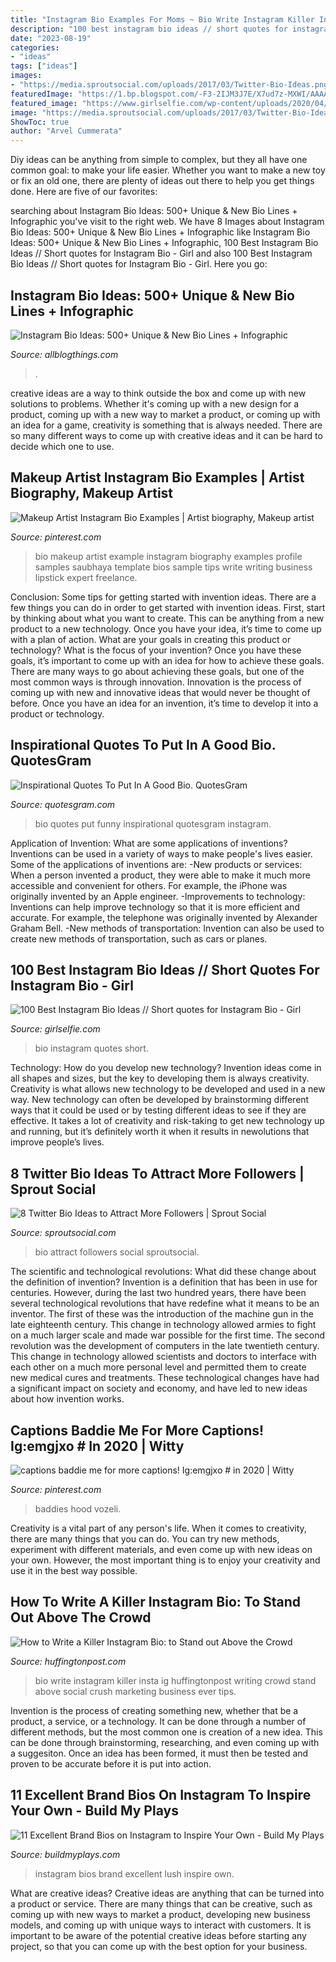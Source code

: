 ```yaml
---
title: "Instagram Bio Examples For Moms ~ Bio Write Instagram Killer Insta Ig Huffingtonpost Writing Crowd Stand Above Social Crush Marketing Business Ever Tips"
description: "100 best instagram bio ideas // short quotes for instagram bio"
date: "2023-08-19"
categories:
- "ideas"
tags: ["ideas"]
images:
- "https://media.sproutsocial.com/uploads/2017/03/Twitter-Bio-Ideas.png"
featuredImage: "https://1.bp.blogspot.com/-F3-2IJM3J7E/X7ud7z-MXWI/AAAAAAAAZ1A/KK_koigD1dknPTEMItG0qJVvjwlF7jmoACLcBGAsYHQ/s16000/12.jpg"
featured_image: "https://www.girlselfie.com/wp-content/uploads/2020/04/1587804723_maxresdefault.jpg"
image: "https://media.sproutsocial.com/uploads/2017/03/Twitter-Bio-Ideas.png"
ShowToc: true
author: "Arvel Cummerata"
---
```



Diy ideas can be anything from simple to complex, but they all have one common goal: to make your life easier. Whether you want to make a new toy or fix an old one, there are plenty of ideas out there to help you get things done. Here are five of our favorites: 

	

		
searching about Instagram Bio Ideas: 500+ Unique &amp; New Bio Lines + Infographic you've visit to the right web. We have 8 Images about Instagram Bio Ideas: 500+ Unique &amp; New Bio Lines + Infographic like Instagram Bio Ideas: 500+ Unique &amp; New Bio Lines + Infographic, 100 Best Instagram Bio Ideas // Short quotes for Instagram Bio - Girl and also 100 Best Instagram Bio Ideas // Short quotes for Instagram Bio - Girl. Here you go:
		
    
## Instagram Bio Ideas: 500+ Unique &amp; New Bio Lines + Infographic

<img loading=lazy src="https://1.bp.blogspot.com/-F3-2IJM3J7E/X7ud7z-MXWI/AAAAAAAAZ1A/KK_koigD1dknPTEMItG0qJVvjwlF7jmoACLcBGAsYHQ/s16000/12.jpg" onerror="this.onerror=null;this.src='https://tse3.mm.bing.net/th?id=OIP.A0-TW_v4n7X7qI2m8GKstwHaRO&amp;pid=15.1';" alt="Instagram Bio Ideas: 500+ Unique &amp; New Bio Lines + Infographic">

_Source: allblogthings.com_

>. 

	

creative ideas are a way to think outside the box and come up with new solutions to problems. Whether it's coming up with a new design for a product, coming up with a new way to market a product, or coming up with an idea for a game, creativity is something that is always needed. There are so many different ways to come up with creative ideas and it can be hard to decide which one to use.

    
## Makeup Artist Instagram Bio Examples | Artist Biography, Makeup Artist

<img loading=lazy src="https://i.pinimg.com/originals/84/de/61/84de61451312fbb6e98dc61a4a6fa78f.png" onerror="this.onerror=null;this.src='https://tse4.mm.bing.net/th?id=OIP.eMD1XEBLd13FGMx2lP9oRwHaKl&amp;pid=15.1';" alt="Makeup Artist Instagram Bio Examples | Artist biography, Makeup artist">

_Source: pinterest.com_

>bio makeup artist example instagram biography examples profile samples saubhaya template bios sample tips write writing business lipstick expert freelance. 

	

Conclusion: Some tips for getting started with invention ideas.
There are a few things you can do in order to get started with invention ideas. First, start by thinking about what you want to create. This can be anything from a new product to a new technology. Once you have your idea, it’s time to come up with a plan of action. What are your goals in creating this product or technology? What is the focus of your invention? Once you have these goals, it’s important to come up with an idea for how to achieve these goals. There are many ways to go about achieving these goals, but one of the most common ways is through innovation. Innovation is the process of coming up with new and innovative ideas that would never be thought of before. Once you have an idea for an invention, it’s time to develop it into a product or technology.

    
## Inspirational Quotes To Put In A Good Bio. QuotesGram

<img loading=lazy src="https://cdn.quotesgram.com/small/9/89/1285947763-8223321_f520.jpg" onerror="this.onerror=null;this.src='https://tse4.mm.bing.net/th?id=OIP.MAtBauuW9oYNSYxjXizrwgAAAA&amp;pid=15.1';" alt="Inspirational Quotes To Put In A Good Bio. QuotesGram">

_Source: quotesgram.com_

>bio quotes put funny inspirational quotesgram instagram. 

	

Application of Invention: What are some applications of inventions?
Inventions can be used in a variety of ways to make people's lives easier. Some of the applications of inventions are: 
-New products or services: When a person invented a product, they were able to make it much more accessible and convenient for others. For example, the iPhone was originally invented by an Apple engineer. 
-Improvements to technology: Inventions can help improve technology so that it is more efficient and accurate. For example, the telephone was originally invented by Alexander Graham Bell. 
-New methods of transportation: Invention can also be used to create new methods of transportation, such as cars or planes.

    
## 100 Best Instagram Bio Ideas // Short Quotes For Instagram Bio - Girl

<img loading=lazy src="https://www.girlselfie.com/wp-content/uploads/2020/04/1587804723_maxresdefault.jpg" onerror="this.onerror=null;this.src='https://tse4.mm.bing.net/th?id=OIP.UJn3ICWM4u8_6SrZiha-AgHaEK&amp;pid=15.1';" alt="100 Best Instagram Bio Ideas // Short quotes for Instagram Bio - Girl">

_Source: girlselfie.com_

>bio instagram quotes short. 

	

Technology: How do you develop new technology?
Invention ideas come in all shapes and sizes, but the key to developing them is always creativity. Creativity is what allows new technology to be developed and used in a new way. New technology can often be developed by brainstorming different ways that it could be used or by testing different ideas to see if they are effective. It takes a lot of creativity and risk-taking to get new technology up and running, but it’s definitely worth it when it results in newolutions that improve people’s lives.

    
## 8 Twitter Bio Ideas To Attract More Followers | Sprout Social

<img loading=lazy src="https://media.sproutsocial.com/uploads/2017/03/Twitter-Bio-Ideas.png" onerror="this.onerror=null;this.src='https://tse2.mm.bing.net/th?id=OIP.vsh-H-1fvFS5yFSfkYBHugHaEX&amp;pid=15.1';" alt="8 Twitter Bio Ideas to Attract More Followers | Sprout Social">

_Source: sproutsocial.com_

>bio attract followers social sproutsocial. 

	

The scientific and technological revolutions: What did these change about the definition of invention?
Invention is a definition that has been in use for centuries. However, during the last two hundred years, there have been several technological revolutions that have redefine what it means to be an inventor. The first of these was the introduction of the machine gun in the late eighteenth century. This change in technology allowed armies to fight on a much larger scale and made war possible for the first time. The second revolution was the development of computers in the late twentieth century. This change in technology allowed scientists and doctors to interface with each other on a much more personal level and permitted them to create new medical cures and treatments. These technological changes have had a significant impact on society and economy, and have led to new ideas about how invention works.

    
## Captions Baddie Me For More Captions! Ig:emgjxo # In 2020 | Witty

<img loading=lazy src="https://i.pinimg.com/736x/47/fc/83/47fc836c2e7a36e5d757f0d23073fe47.jpg" onerror="this.onerror=null;this.src='https://tse3.mm.bing.net/th?id=OIP.tYzIzJLtTxxDu4tt-ta5uQHaNK&amp;pid=15.1';" alt="captions baddie me for more captions! Ig:emgjxo # in 2020 | Witty">

_Source: pinterest.com_

>baddies hood vozeli. 

	

Creativity is a vital part of any person's life. When it comes to creativity, there are many things that you can do. You can try new methods, experiment with different materials, and even come up with new ideas on your own. However, the most important thing is to enjoy your creativity and use it in the best way possible.

    
## How To Write A Killer Instagram Bio: To Stand Out Above The Crowd

<img loading=lazy src="http://images.huffingtonpost.com/2016-05-11-1462929967-2414295-HOWTOWRITEAkillerinstagrambio.jpg" onerror="this.onerror=null;this.src='https://tse3.mm.bing.net/th?id=OIP.B-YrQwFeK8wVoEPxefKj2QHaLG&amp;pid=15.1';" alt="How to Write a Killer Instagram Bio: to Stand out Above the Crowd">

_Source: huffingtonpost.com_

>bio write instagram killer insta ig huffingtonpost writing crowd stand above social crush marketing business ever tips. 

	

Invention is the process of creating something new, whether that be a product, a service, or a technology. It can be done through a number of different methods, but the most common one is creation of a new idea. This can be done through brainstorming, researching, and even coming up with a suggesiton. Once an idea has been formed, it must then be tested and proven to be accurate before it is put into action.

    
## 11 Excellent Brand Bios On Instagram To Inspire Your Own - Build My Plays

<img loading=lazy src="https://blog-assets.hootsuite.com/wp-content/uploads/2018/06/Screen-Shot-2018-06-28-at-12.57.53-PM-310x444.png" onerror="this.onerror=null;this.src='https://tse3.mm.bing.net/th?id=OIP.BNTYT_uOc_HqIGPhIce8pgAAAA&amp;pid=15.1';" alt="11 Excellent Brand Bios on Instagram to Inspire Your Own - Build My Plays">

_Source: buildmyplays.com_

>instagram bios brand excellent lush inspire own. 

	

What are creative ideas?
Creative ideas are anything that can be turned into a product or service. There are many things that can be creative, such as coming up with new ways to market a product, developing new business models, and coming up with unique ways to interact with customers. It is important to be aware of the potential creative ideas before starting any project, so that you can come up with the best option for your business.

